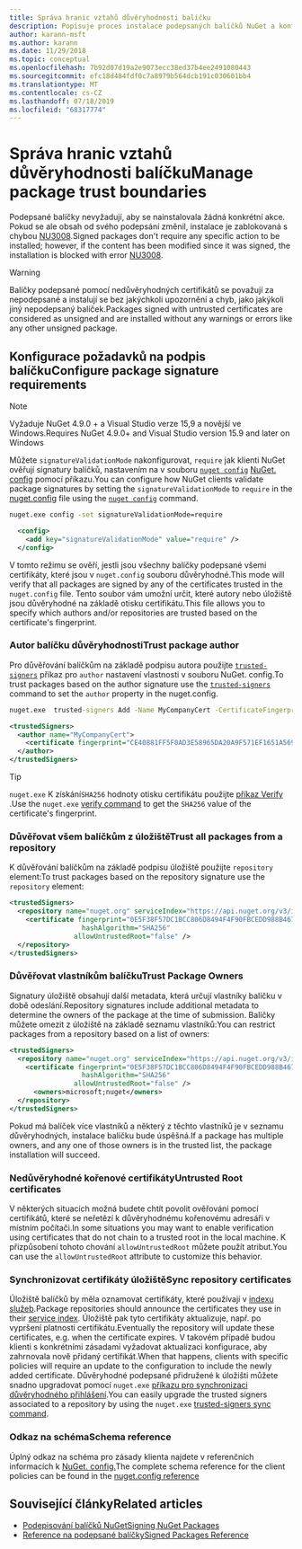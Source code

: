 ```yaml
---
title: Správa hranic vztahů důvěryhodnosti balíčku
description: Popisuje proces instalace podepsaných balíčků NuGet a konfigurace nastavení důvěryhodnosti podpisu balíčku.
author: karann-msft
ms.author: karann
ms.date: 11/29/2018
ms.topic: conceptual
ms.openlocfilehash: 7b92d07d19a2e9073ecc38ed37b4ee2491080443
ms.sourcegitcommit: efc18d484fdf0c7a8979b564dcb191c030601bb4
ms.translationtype: MT
ms.contentlocale: cs-CZ
ms.lasthandoff: 07/18/2019
ms.locfileid: "68317774"
---
```

# <a name="manage-package-trust-boundaries"></a><span data-ttu-id="df0e9-103">Správa hranic vztahů důvěryhodnosti balíčku</span><span class="sxs-lookup"><span data-stu-id="df0e9-103">Manage package trust boundaries</span></span>

<span data-ttu-id="df0e9-104">Podepsané balíčky nevyžadují, aby se nainstalovala žádná konkrétní akce. Pokud se ale obsah od svého podepsání změnil, instalace je zablokovaná s chybou [NU3008](../reference/errors-and-warnings/NU3008.md).</span><span class="sxs-lookup"><span data-stu-id="df0e9-104">Signed packages don't require any specific action to be installed; however, if the content has been modified since it was signed, the installation is blocked with error [NU3008](../reference/errors-and-warnings/NU3008.md).</span></span>

> [!Warning]
> <span data-ttu-id="df0e9-105">Balíčky podepsané pomocí nedůvěryhodných certifikátů se považují za nepodepsané a instalují se bez jakýchkoli upozornění a chyb, jako jakýkoli jiný nepodepsaný balíček.</span><span class="sxs-lookup"><span data-stu-id="df0e9-105">Packages signed with untrusted certificates are considered as unsigned and are installed without any warnings or errors like any other unsigned package.</span></span>

## <a name="configure-package-signature-requirements"></a><span data-ttu-id="df0e9-106">Konfigurace požadavků na podpis balíčku</span><span class="sxs-lookup"><span data-stu-id="df0e9-106">Configure package signature requirements</span></span>

> [!Note]
> <span data-ttu-id="df0e9-107">Vyžaduje NuGet 4.9.0 + a Visual Studio verze 15,9 a novější ve Windows.</span><span class="sxs-lookup"><span data-stu-id="df0e9-107">Requires NuGet 4.9.0+ and Visual Studio version 15.9 and later on Windows</span></span>

<span data-ttu-id="df0e9-108">Můžete `signatureValidationMode` nakonfigurovat, `require` jak klienti NuGet ověřují signatury balíčků, nastavením na v souboru [`nuget config`](../reference/cli-reference/cli-ref-config.md) [NuGet. config](../reference/nuget-config-file.md) pomocí příkazu.</span><span class="sxs-lookup"><span data-stu-id="df0e9-108">You can configure how NuGet clients validate package signatures by setting the `signatureValidationMode` to `require` in the [nuget.config](../reference/nuget-config-file.md) file using the [`nuget config`](../reference/cli-reference/cli-ref-config.md) command.</span></span>

```cmd
nuget.exe config -set signatureValidationMode=require
```

```xml
  <config>
    <add key="signatureValidationMode" value="require" />
  </config>
```

<span data-ttu-id="df0e9-109">V tomto režimu se ověří, jestli jsou všechny balíčky podepsané všemi certifikáty, které jsou v `nuget.config` souboru důvěryhodné.</span><span class="sxs-lookup"><span data-stu-id="df0e9-109">This mode will verify that all packages are signed by any of the certificates trusted in the `nuget.config` file.</span></span> <span data-ttu-id="df0e9-110">Tento soubor vám umožní určit, které autory nebo úložiště jsou důvěryhodné na základě otisku certifikátu.</span><span class="sxs-lookup"><span data-stu-id="df0e9-110">This file allows you to specify which authors and/or repositories are trusted based on the certificate's fingerprint.</span></span>

### <a name="trust-package-author"></a><span data-ttu-id="df0e9-111">Autor balíčku důvěryhodnosti</span><span class="sxs-lookup"><span data-stu-id="df0e9-111">Trust package author</span></span>

<span data-ttu-id="df0e9-112">Pro důvěřování balíčkům na základě podpisu autora použijte [`trusted-signers`](../reference/cli-reference/cli-ref-trusted-signers.md) příkaz pro `author` nastavení vlastnosti v souboru NuGet. config.</span><span class="sxs-lookup"><span data-stu-id="df0e9-112">To trust packages based on the author signature use the [`trusted-signers`](../reference/cli-reference/cli-ref-trusted-signers.md) command to set the `author` property in the nuget.config.</span></span>

```cmd
nuget.exe  trusted-signers Add -Name MyCompanyCert -CertificateFingerprint CE40881FF5F0AD3E58965DA20A9F571EF1651A56933748E1BF1C99E537C4E039 -FingerprintAlgorithm SHA256
```

```xml
<trustedSigners>
  <author name="MyCompanyCert">
    <certificate fingerprint="CE40881FF5F0AD3E58965DA20A9F571EF1651A56933748E1BF1C99E537C4E039" hashAlgorithm="SHA256" allowUntrustedRoot="false" />
  </author>
</trustedSigners>
```

>[!TIP]
><span data-ttu-id="df0e9-113">`nuget.exe` K získání`SHA256` hodnoty otisku certifikátu použijte [příkaz Verify](../reference/cli-reference/cli-ref-verify.md) .</span><span class="sxs-lookup"><span data-stu-id="df0e9-113">Use the `nuget.exe` [verify command](../reference/cli-reference/cli-ref-verify.md) to get the `SHA256` value of the certificate's fingerprint.</span></span>


### <a name="trust-all-packages-from-a-repository"></a><span data-ttu-id="df0e9-114">Důvěřovat všem balíčkům z úložiště</span><span class="sxs-lookup"><span data-stu-id="df0e9-114">Trust all packages from a repository</span></span>

<span data-ttu-id="df0e9-115">K důvěřování balíčkům na základě podpisu úložiště použijte `repository` element:</span><span class="sxs-lookup"><span data-stu-id="df0e9-115">To trust packages based on the repository signature use the `repository` element:</span></span>

```xml
<trustedSigners>  
  <repository name="nuget.org" serviceIndex="https://api.nuget.org/v3/index.json">
    <certificate fingerprint="0E5F38F57DC1BCC806D8494F4F90FBCEDD988B4676070...." 
                  hashAlgorithm="SHA256" 
                allowUntrustedRoot="false" />
  </repository>
</trustedSigners>
```

### <a name="trust-package-owners"></a><span data-ttu-id="df0e9-116">Důvěřovat vlastníkům balíčku</span><span class="sxs-lookup"><span data-stu-id="df0e9-116">Trust Package Owners</span></span>

<span data-ttu-id="df0e9-117">Signatury úložiště obsahují další metadata, která určují vlastníky balíčku v době odeslání.</span><span class="sxs-lookup"><span data-stu-id="df0e9-117">Repository signatures include additional metadata to determine the owners of the package at the time of submission.</span></span> <span data-ttu-id="df0e9-118">Balíčky můžete omezit z úložiště na základě seznamu vlastníků:</span><span class="sxs-lookup"><span data-stu-id="df0e9-118">You can restrict packages from a repository based on a list of owners:</span></span>

```xml
<trustedSigners>  
  <repository name="nuget.org" serviceIndex="https://api.nuget.org/v3/index.json">
    <certificate fingerprint="0E5F38F57DC1BCC806D8494F4F90FBCEDD988B4676070...." 
                  hashAlgorithm="SHA256" 
                allowUntrustedRoot="false" />
      <owners>microsoft;nuget</owners>
  </repository>
</trustedSigners>
```

<span data-ttu-id="df0e9-119">Pokud má balíček více vlastníků a některý z těchto vlastníků je v seznamu důvěryhodných, instalace balíčku bude úspěšná.</span><span class="sxs-lookup"><span data-stu-id="df0e9-119">If a package has multiple owners, and any one of those owners is in the trusted list, the package installation will succeed.</span></span>

### <a name="untrusted-root-certificates"></a><span data-ttu-id="df0e9-120">Nedůvěryhodné kořenové certifikáty</span><span class="sxs-lookup"><span data-stu-id="df0e9-120">Untrusted Root certificates</span></span>

<span data-ttu-id="df0e9-121">V některých situacích možná budete chtít povolit ověřování pomocí certifikátů, které se neřetězí k důvěryhodnému kořenovému adresáři v místním počítači.</span><span class="sxs-lookup"><span data-stu-id="df0e9-121">In some situations you may want to enable verification using certificates that do not chain to a trusted root in the local machine.</span></span> <span data-ttu-id="df0e9-122">K přizpůsobení tohoto chování `allowUntrustedRoot` můžete použít atribut.</span><span class="sxs-lookup"><span data-stu-id="df0e9-122">You can use the `allowUntrustedRoot` attribute to customize this behavior.</span></span>

### <a name="sync-repository-certificates"></a><span data-ttu-id="df0e9-123">Synchronizovat certifikáty úložiště</span><span class="sxs-lookup"><span data-stu-id="df0e9-123">Sync repository certificates</span></span>

<span data-ttu-id="df0e9-124">Úložiště balíčků by měla oznamovat certifikáty, které používají v [indexu služeb](../api/service-index.md).</span><span class="sxs-lookup"><span data-stu-id="df0e9-124">Package repositories should announce the certificates they use in their [service index](../api/service-index.md).</span></span> <span data-ttu-id="df0e9-125">Úložiště pak tyto certifikáty aktualizuje, např. po vypršení platnosti certifikátu.</span><span class="sxs-lookup"><span data-stu-id="df0e9-125">Eventually the repository will update these certificates, e.g. when the certificate expires.</span></span> <span data-ttu-id="df0e9-126">V takovém případě budou klienti s konkrétními zásadami vyžadovat aktualizaci konfigurace, aby zahrnovala nově přidaný certifikát.</span><span class="sxs-lookup"><span data-stu-id="df0e9-126">When that happens, clients with specific policies will require an update to the configuration to include the newly added certificate.</span></span> <span data-ttu-id="df0e9-127">Důvěryhodné podepsané přidružené k úložišti můžete snadno upgradovat pomocí `nuget.exe` [příkazu pro synchronizaci důvěryhodného přihlášení](../reference/cli-reference/cli-ref-trusted-signers.md#nuget-trusted-signers-sync--name-).</span><span class="sxs-lookup"><span data-stu-id="df0e9-127">You can easily upgrade the trusted signers associated to a repository by using the `nuget.exe` [trusted-signers sync command](../reference/cli-reference/cli-ref-trusted-signers.md#nuget-trusted-signers-sync--name-).</span></span>

### <a name="schema-reference"></a><span data-ttu-id="df0e9-128">Odkaz na schéma</span><span class="sxs-lookup"><span data-stu-id="df0e9-128">Schema reference</span></span>

<span data-ttu-id="df0e9-129">Úplný odkaz na schéma pro zásady klienta najdete v referenčních informacích k [NuGet. config.](../reference/nuget-config-file.md#trustedsigners-section)</span><span class="sxs-lookup"><span data-stu-id="df0e9-129">The complete schema reference for the client policies can be found in the [nuget.config reference](../reference/nuget-config-file.md#trustedsigners-section)</span></span>

## <a name="related-articles"></a><span data-ttu-id="df0e9-130">Související články</span><span class="sxs-lookup"><span data-stu-id="df0e9-130">Related articles</span></span>

- [<span data-ttu-id="df0e9-131">Podepisování balíčků NuGet</span><span class="sxs-lookup"><span data-stu-id="df0e9-131">Signing NuGet Packages</span></span>](../create-packages/Sign-a-Package.md)
- [<span data-ttu-id="df0e9-132">Reference na podepsané balíčky</span><span class="sxs-lookup"><span data-stu-id="df0e9-132">Signed Packages Reference</span></span>](../reference/Signed-Packages-Reference.md)

